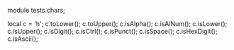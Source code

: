 module tests.chars;

local c = 'h';
c.toLower();
c.toUpper();
c.isAlpha();
c.isAlNum();
c.isLower();
c.isUpper();
c.isDigit();
c.isCtrl();
c.isPunct();
c.isSpace();
c.isHexDigit();
c.isAscii();